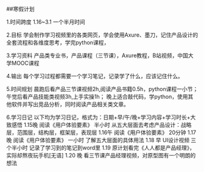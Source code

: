 ##寒假计划

1.时间跨度
1.16~3.1 一个半月时间

2.目标
学会制作学习视频里的各类网页，学会使用Axure、墨刀，记住产品设计的全套流程和各维度思考，学完python课程，

3.学习资料 
产品类专业书，产品课程（三节课），Axure教程，B站视频，中国大学MOOC课程

4.输出 
每个学习过程都需要一个学习笔记，记录学了什么，应该记住什么。

5.时间规划 
晨跑后看产品三节课视频2h,阅读产品书籍0.5h，python课程一小节； 午觉后看产品技能类视频3h,上手实操1h； 晚上适合敲代码，学python，使用其他软件并写出竞品分析，同时阅读产品相关类文章。

6.学习日记 
以下均为学习日记，格式为：日期+早/午/晚+学习内容+学习时长+大致感悟 
1.15晚 阅读《用户体验要素》 半小时 从五大层面去考虑产品设计：战略层，范围层，结构层，框架层，表现层
1.16午 阅读《用户体验要素》 20分钟 
1.17 晚 阅读《用户体验要素》 一小时 了解五大层面的具体用法
1.18 早 UI设计视频 三个半小时 记录了学习到的笔记到word里
1.19 原计划看完《人人都是产品经理》，实际却熬夜玩手机[无语]
1.20  晚 看三节课产品经理视频，对原型图有一个明朗的想法
